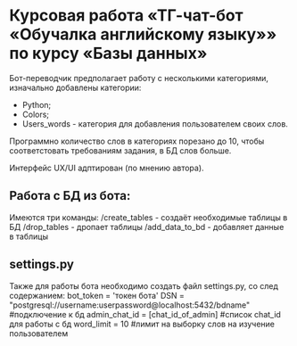 # Курсовая работа «ТГ-чат-бот «Обучалка английскому языку»» по курсу «Базы данных»

Бот-переводчик предполагает работу с несколькими категориями, изначально добавлены категории:
- Python;
- Colors;
- Users_words - категория для добавления пользователем своих слов.

Программно количество слов в категориях порезано до 10, чтобы соответстовать требованиям задания, в БД слов больше.

Интерфейс UX/UI адптирован (по мнению автора).

## Работа с БД из бота:
Имеются три команды:
/create_tables - создаёт необходимые таблицы в БД
/drop_tables - дропает таблицы
/add_data_to_bd - добавляет данные в таблицы

## settings.py
Также для работы бота необходимо создать файл settings.py, со след содержанием:
bot_token = 'токен бота'
DSN = "postgresql://username:userpassword@localhost:5432/bdname" #подключение к бд
admin_chat_id = [chat_id_of_admin] #список chat_id для работы с бд
word_limit = 10 #лимит на выборку слов на изучение пользователем